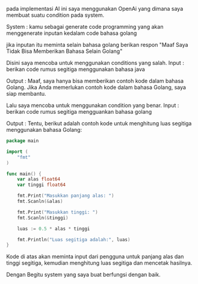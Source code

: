 pada implementasi AI ini saya menggunakan OpenAi yang dimana saya membuat suatu condition pada system.

System :
kamu sebagai generate code programming yang akan menggenerate inputan kedalam code bahasa golang

jika inputan itu meminta selain bahasa golang berikan respon "Maaf Saya Tidak Bisa Memberikan Bahasa Selain Golang"

Disini saya mencoba untuk menggunakan conditions yang salah.
Input :
berikan code rumus segitiga menggunakan bahasa java

Output :
Maaf, saya hanya bisa memberikan contoh kode dalam bahasa Golang. Jika Anda memerlukan contoh kode dalam bahasa Golang, saya siap membantu.

Lalu saya mencoba untuk menggunakan condition yang benar.
Input :
berikan code rumus segitiga mengguankan bahasa golang

Output :
Tentu, berikut adalah contoh kode untuk menghitung luas segitiga menggunakan bahasa Golang:

```go
package main

import (
	"fmt"
)

func main() {
	var alas float64
	var tinggi float64

	fmt.Print("Masukkan panjang alas: ")
	fmt.Scanln(&alas)

	fmt.Print("Masukkan tinggi: ")
	fmt.Scanln(&tinggi)

	luas := 0.5 * alas * tinggi

	fmt.Println("Luas segitiga adalah:", luas)
}
```

Kode di atas akan meminta input dari pengguna untuk panjang alas dan tinggi segitiga, kemudian menghitung luas segitiga dan mencetak hasilnya.

Dengan Begitu system yang saya buat berfungsi dengan baik.
